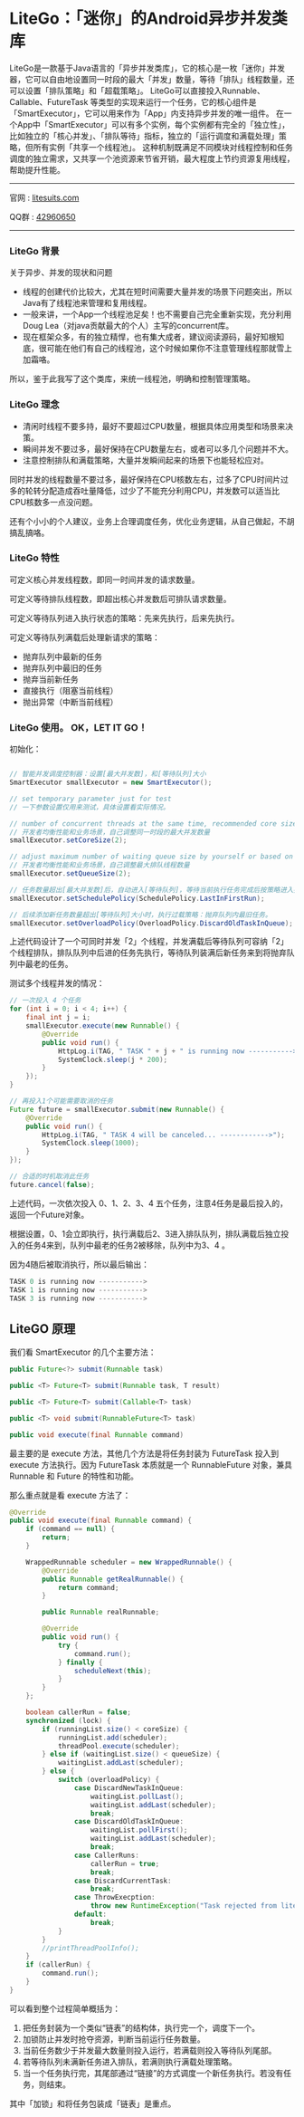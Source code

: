 # LiteGo：「迷你」的Android异步并发类库

LiteGo是一款基于Java语言的「异步并发类库」，它的核心是一枚「迷你」并发器，它可以自由地设置同一时段的最大「并发」数量，等待「排队」线程数量，还可以设置「排队策略」和「超载策略」。
LiteGo可以直接投入Runnable、Callable、FutureTask 等类型的实现来运行一个任务，它的核心组件是「SmartExecutor」，它可以用来作为「App」内支持异步并发的唯一组件。
在一个App中「SmartExecutor」可以有多个实例，每个实例都有完全的「独立性」，比如独立的「核心并发」、「排队等待」指标，独立的「运行调度和满载处理」策略，但所有实例「共享一个线程池」。
这种机制既满足不同模块对线程控制和任务调度的独立需求，又共享一个池资源来节省开销，最大程度上节约资源复用线程，帮助提升性能。

---
官网 : [litesuits.com](http://litesuits.com?f=litego)     

QQ群 : [42960650][1]

---

### LiteGo 背景

关于异步、并发的现状和问题

 - 线程的创建代价比较大，尤其在短时间需要大量并发的场景下问题突出，所以Java有了线程池来管理和复用线程。
 - 一般来讲，一个App一个线程池足矣！也不需要自己完全重新实现，充分利用Doug Lea（对java贡献最大的个人）主写的concurrent库。
 - 现在框架众多，有的独立精悍，也有集大成者，建议阅读源码，最好知根知底，很可能在他们有自己的线程池，这个时候如果你不注意管理线程那就雪上加霜咯。

所以，鉴于此我写了这个类库，来统一线程池，明确和控制管理策略。

### LiteGo 理念

 - 清闲时线程不要多持，最好不要超过CPU数量，根据具体应用类型和场景来决策。
 - 瞬间并发不要过多，最好保持在CPU数量左右，或者可以多几个问题并不大。
 - 注意控制排队和满载策略，大量并发瞬间起来的场景下也能轻松应对。

同时并发的线程数量不要过多，最好保持在CPU核数左右，过多了CPU时间片过多的轮转分配造成吞吐量降低，过少了不能充分利用CPU，并发数可以适当比CPU核数多一点没问题。

还有个小小的个人建议，业务上合理调度任务，优化业务逻辑，从自己做起，不胡搞乱搞咯。

### LiteGo 特性
> 
可定义核心并发线程数，即同一时间并发的请求数量。
> 
可定义等待排队线程数，即超出核心并发数后可排队请求数量。
> 
可定义等待队列进入执行状态的策略：先来先执行，后来先执行。
> 
可定义等待队列满载后处理新请求的策略：
> 
 - 抛弃队列中最新的任务
 - 抛弃队列中最旧的任务
 - 抛弃当前新任务
 - 直接执行（阻塞当前线程）
 - 抛出异常（中断当前线程）
 

### LiteGo 使用。 OK，LET IT GO！

初始化：
 
```java

// 智能并发调度控制器：设置[最大并发数]，和[等待队列]大小
SmartExecutor smallExecutor = new SmartExecutor();

// set temporary parameter just for test
// 一下参数设置仅用来测试，具体设置看实际情况。

// number of concurrent threads at the same time, recommended core size is CPU count
// 开发者均衡性能和业务场景，自己调整同一时段的最大并发数量
smallExecutor.setCoreSize(2);

// adjust maximum number of waiting queue size by yourself or based on phone performance
// 开发者均衡性能和业务场景，自己调整最大排队线程数量
smallExecutor.setQueueSize(2);

// 任务数量超出[最大并发数]后，自动进入[等待队列]，等待当前执行任务完成后按策略进入执行状态：后进先执行。
smallExecutor.setSchedulePolicy(SchedulePolicy.LastInFirstRun);

// 后续添加新任务数量超出[等待队列]大小时，执行过载策略：抛弃队列内最旧任务。
smallExecutor.setOverloadPolicy(OverloadPolicy.DiscardOldTaskInQueue);
```
 
上述代码设计了一个可同时并发「2」个线程，并发满载后等待队列可容纳「2」个线程排队，排队队列中后进的任务先执行，等待队列装满后新任务来到将抛弃队列中最老的任务。
 
测试多个线程并发的情况：

```java
// 一次投入 4 个任务
for (int i = 0; i < 4; i++) {
    final int j = i;
    smallExecutor.execute(new Runnable() {
        @Override
        public void run() {
            HttpLog.i(TAG, " TASK " + j + " is running now ----------->");
            SystemClock.sleep(j * 200);
        }
    });
}

// 再投入1个可能需要取消的任务
Future future = smallExecutor.submit(new Runnable() {
    @Override
    public void run() {
        HttpLog.i(TAG, " TASK 4 will be canceled... ------------>");
        SystemClock.sleep(1000);
    }
});

// 合适的时机取消此任务
future.cancel(false);
```
 
 上述代码，一次依次投入 0、1、2、3、4 五个任务，注意4任务是最后投入的，返回一个Future对象。
 
 根据设置，0、1会立即执行，执行满载后2、3进入排队队列，排队满载后独立投入的任务4来到，队列中最老的任务2被移除，队列中为3、4 。
 
 因为4随后被取消执行，所以最后输出：
 
```java
TASK 0 is running now ----------->
TASK 1 is running now ----------->
TASK 3 is running now ----------->
```

 
## LiteGO 原理

我们看 SmartExecutor 的几个主要方法：
```java
public Future<?> submit(Runnable task)

public <T> Future<T> submit(Runnable task, T result)

public <T> Future<T> submit(Callable<T> task)

public <T> void submit(RunnableFuture<T> task)

public void execute(final Runnable command)
```

最主要的是 execute 方法，其他几个方法是将任务封装为 FutureTask 投入到 execute 方法执行。因为 FutureTask 本质就是一个 RunnableFuture 对象，兼具 Runnable 和 Future 的特性和功能。

那么重点就是看 execute 方法了：
```java
@Override
public void execute(final Runnable command) {
    if (command == null) {
        return;
    }

    WrappedRunnable scheduler = new WrappedRunnable() {
        @Override
        public Runnable getRealRunnable() {
            return command;
        }

        public Runnable realRunnable;

        @Override
        public void run() {
            try {
                command.run();
            } finally {
                scheduleNext(this);
            }
        }
    };

    boolean callerRun = false;
    synchronized (lock) {
        if (runningList.size() < coreSize) {
            runningList.add(scheduler);
            threadPool.execute(scheduler);
        } else if (waitingList.size() < queueSize) {
            waitingList.addLast(scheduler);
        } else {
            switch (overloadPolicy) {
                case DiscardNewTaskInQueue:
                    waitingList.pollLast();
                    waitingList.addLast(scheduler);
                    break;
                case DiscardOldTaskInQueue:
                    waitingList.pollFirst();
                    waitingList.addLast(scheduler);
                    break;
                case CallerRuns:
                    callerRun = true;
                    break;
                case DiscardCurrentTask:
                    break;
                case ThrowExecption:
                    throw new RuntimeException("Task rejected from lite smart executor. " + command.toString());
                default:
                    break;
            }
        }
        //printThreadPoolInfo();
    }
    if (callerRun) {
        command.run();
    }
}
```

可以看到整个过程简单概括为：
> 
1. 把任务封装为一个类似“链表”的结构体，执行完一个，调度下一个。
2. 加锁防止并发时抢夺资源，判断当前运行任务数量。
3. 当前任务数少于并发最大数量则投入运行，若满载则投入等待队列尾部。
4. 若等待队列未满新任务进入排队，若满则执行满载处理策略。
5. 当一个任务执行完，其尾部通过“链接”的方式调度一个新任务执行。若没有任务，则结束。

其中「加锁」和将任务包装成「链表」是重点。


[1]: http://shang.qq.com/wpa/qunwpa?idkey=19bf15b9c85ec15c62141dd00618f725e2983803cd2b48566fa0e94964ae8370